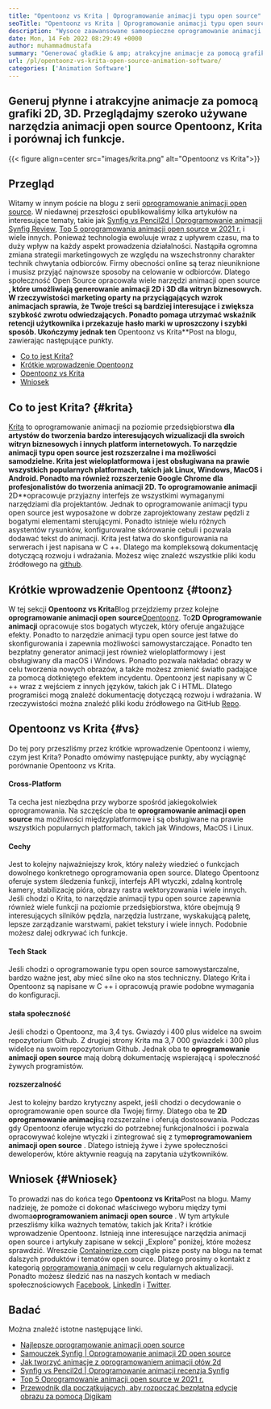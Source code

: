```yaml
---
title: "Opentoonz vs Krita | Oprogramowanie animacji typu open source" 
seoTitle: "Opentoonz vs Krita | Oprogramowanie animacji typu open source" 
description: "Wysoce zaawansowane samoopieczne oprogramowanie animacji typu open source w celu wygenerowania bogatych animacji 2D i 3D. Ten post na blogu dotyczy porównania Opentoonz vs Krita." 
date: Mon, 14 Feb 2022 08:29:49 +0000
author: muhammadmustafa
summary: "Generować gładkie & amp; atrakcyjne animacje za pomocą grafiki 2D, 3D. Przeglądajmy szeroko używane narzędzia animacji open source Opentoonz, Krita i porównaj ich funkcje." 
url: /pl/opentoonz-vs-krita-open-source-animation-software/
categories: ['Animation Software']
---
```


## Generuj płynne i atrakcyjne animacje za pomocą grafiki 2D, 3D. Przeglądajmy szeroko używane narzędzia animacji open source Opentoonz, Krita i porównaj ich funkcje.

{{< figure align=center src="images/krita.png" alt="Opentoonz vs Krita">}}


## Przegląd
Witamy w innym poście na blogu z serii [oprogramowanie animacji open source][1]. W niedawnej przeszłości opublikowaliśmy kilka artykułów na interesujące tematy, takie jak [Synfig vs Pencil2d | Oprogramowanie animacji Synfig Review][2], [Top 5 oprogramowania animacji open source w 2021 r.][3] i wiele innych. Ponieważ technologia ewoluuje wraz z upływem czasu, ma to duży wpływ na każdy aspekt prowadzenia działalności. Nastąpiła ogromna zmiana strategii marketingowych ze względu na wszechstronny charakter technik chwytania odbiorców. Firmy obecności online są teraz nieuniknione i musisz przyjąć najnowsze sposoby na celowanie w odbiorców.
Dlatego społeczność Open Source opracowała wiele narzędzi animacji open source **, które umożliwiają generowanie animacji 2D i 3D dla witryn biznesowych. W rzeczywistości marketing oparty na przyciągających wzrok animacjach sprawia, że ​​Twoje treści są bardziej interesujące i zwiększa szybkość zwrotu odwiedzających. Ponadto pomaga utrzymać wskaźnik retencji użytkownika i przekazuje hasło marki w uproszczony i szybki sposób. Ukończymy jednak ten** Opentoonz vs Krita**Post na blogu, zawierając następujące punkty.
  * [Co to jest Krita?][4]
  * [Krótkie wprowadzenie Opentoonz][5]
  * [Opentoonz vs Krita][6]
  * [Wniosek][7]

## Co to jest Krita? {#krita}

[Krita][8] to oprogramowanie animacji na poziomie przedsiębiorstwa **dla artystów do tworzenia bardzo interesujących wizualizacji dla swoich witryn biznesowych i innych platform internetowych. To narzędzie animacji typu open source jest rozszerzalne i ma możliwości samodzielne. Krita jest wieloplatformowa i jest obsługiwana na prawie wszystkich popularnych platformach, takich jak Linux, Windows, MacOS i Android. Ponadto ma również rozszerzenie Google Chrome dla profesjonalistów do tworzenia animacji 2D. To oprogramowanie animacji** 2D**opracowuje przyjazny interfejs ze wszystkimi wymaganymi narzędziami dla projektantów.
Jednak to oprogramowanie animacji typu open source jest wyposażone w dobrze zaprojektowany zestaw pędzli z bogatymi elementami sterującymi. Ponadto istnieje wielu różnych asystentów rysunków, konfigurowalne skórowanie cebuli i pozwala dodawać tekst do animacji. Krita jest łatwa do skonfigurowania na serwerach i jest napisana w C ++. Dlatego ma kompleksową dokumentację dotyczącą rozwoju i wdrażania. Możesz więc znaleźć wszystkie pliki kodu źródłowego na [github][9].

## Krótkie wprowadzenie Opentoonz {#toonz}

W tej sekcji **Opentoonz vs Krita**Blog przejdziemy przez kolejne **oprogramowanie animacji open source**[Opentoonz][10]. To**2D Oprogramowanie animacji** opracowuje stos bogatych wtyczek, który oferuje angażujące efekty. Ponadto to narzędzie animacji typu open source jest łatwe do skonfigurowania i zapewnia możliwości samowystarczające. Ponadto ten bezpłatny generator animacji jest również wieloplatformowy i jest obsługiwany dla macOS i Windows. Ponadto pozwala nakładać obrazy w celu tworzenia nowych obrazów, a także możesz zmienić światło padające za pomocą dotkniętego efektem incydentu.
Opentoonz jest napisany w C ++ wraz z wejściem z innych języków, takich jak C i HTML. Dlatego programiści mogą znaleźć dokumentację dotyczącą rozwoju i wdrażania. W rzeczywistości można znaleźć pliki kodu źródłowego na GitHub [Repo][11].

## Opentoonz vs Krita {#vs}

Do tej pory przeszliśmy przez krótkie wprowadzenie Opentoonz i wiemy, czym jest Krita? Ponadto omówimy następujące punkty, aby wyciągnąć porównanie Opentoonz vs Krita.

#### Cross-Platform
Ta cecha jest niezbędna przy wyborze spośród jakiegokolwiek oprogramowania. Na szczęście oba te **oprogramowanie animacji open source** ma możliwości międzyplatformowe i są obsługiwane na prawie wszystkich popularnych platformach, takich jak Windows, MacOS i Linux.

#### Cechy
Jest to kolejny najważniejszy krok, który należy wiedzieć o funkcjach dowolnego konkretnego oprogramowania open source. Dlatego Opentoonz oferuje system śledzenia funkcji, interfejs API wtyczki, zdalną kontrolę kamery, stabilizację pióra, obrazy rastra wektoryzowania i wiele innych. Jeśli chodzi o Krita, to narzędzie animacji typu open source zapewnia również wiele funkcji na poziomie przedsiębiorstwa, które obejmują 9 interesujących silników pędzla, narzędzia lustrzane, wyskakującą paletę, lepsze zarządzanie warstwami, pakiet tekstury i wiele innych. Podobnie możesz dalej odkrywać ich funkcje.

#### Tech Stack
Jeśli chodzi o oprogramowanie typu open source samowystarczalne, bardzo ważne jest, aby mieć silne oko na stos techniczny. Dlatego Krita i Opentoonz są napisane w C ++ i opracowują prawie podobne wymagania do konfiguracji.

#### stała społeczność
Jeśli chodzi o Opentoonz, ma 3,4 tys. Gwiazdy i 400 plus widelce na swoim repozytorium Github. Z drugiej strony Krita ma 3,7 000 gwiazdek i 300 plus widelce na swoim repozytorium Github. Jednak oba te **oprogramowanie animacji open source** mają dobrą dokumentację wspierającą i społeczność żywych programistów.

#### rozszerzalność
Jest to kolejny bardzo krytyczny aspekt, jeśli chodzi o decydowanie o oprogramowanie open source dla Twojej firmy. Dlatego oba te **2D oprogramowanie animacji**są rozszerzalne i oferują dostosowania. Podczas gdy Opentoonz oferuje wtyczki do potrzebnej funkcjonalności i pozwala opracowywać kolejne wtyczki i zintegrować się z tym**oprogramowaniem animacji open source** . Dlatego istnieją żywe i żywe społeczności deweloperów, które aktywnie reagują na zapytania użytkowników.

## Wniosek {#Wniosek}

To prowadzi nas do końca tego **Opentoonz vs Krita**Post na blogu. Mamy nadzieję, że pomoże ci dokonać właściwego wyboru między tymi dwoma**oprogramowaniem animacji open source** . W tym artykule przeszliśmy kilka ważnych tematów, takich jak Krita? i krótkie wprowadzenie Opentoonz. Istnieją inne interesujące narzędzia animacji open source i artykuły zapisane w sekcji „Explore” poniżej, które możesz sprawdzić.
Wreszcie [Containerize.com][12] ciągle pisze posty na blogu na temat dalszych produktów i tematów open source. Dlatego prosimy o kontakt z kategorią [oprogramowania animacji][13] w celu regularnych aktualizacji. Ponadto możesz śledzić nas na naszych kontach w mediach społecznościowych [Facebook][14], [LinkedIn][15] i [Twitter][16].

## Badać
Można znaleźć istotne następujące linki.
  * [Najlepsze oprogramowanie animacji open source][13]
  * [Samouczek Synfig | Oprogramowanie animacji 2D open source][17]
  * [Jak tworzyć animacje z oprogramowaniem animacji ołów 2d][18]
  * [Synfig vs Pencil2d | Oprogramowanie animacji recenzja Synfig][2]
  * [Top 5 Oprogramowanie animacji open source w 2021 r.][3]
  * [Przewodnik dla początkujących, aby rozpocząć bezpłatną edycję obrazu za pomocą Digikam][19]



[1]: https://blog.containerize.com/category/animation-software/
[2]: https://blog.containerize.com/animation-software/synfig-vs-pencil2d-animation-software-synfig-review/
[3]: https://blog.containerize.com/animation-software/top-5-open-source-animation-software-in-2021/
[4]: #krita
[5]: #toonz
[6]: #vs
[7]: #Conclusion
[8]: https://products.containerize.com/animation-software/krita/
[9]: https://github.com/KDE/krita
[10]: https://products.containerize.com/animation-software/opentoonz/
[11]: https://github.com/opentoonz/opentoonz
[12]: https://www.containerize.com/
[13]: https://products.containerize.com/animation-software/
[14]: https://web.facebook.com/containerize
[15]: https://www.linkedin.com/company/containerize/
[16]: https://twitter.com/containerize_co
[17]: https://blog.containerize.com/animation-software/synfig-tutorial-an-open-source-2d-animation-software/
[18]: https://blog.containerize.com/animation-software/how-to-create-animations-with-pencil2d-animation-software/
[19]: https://blog.containerize.com/animation-software/beginners-guide-to-start-free-image-editing-using-digikam/
